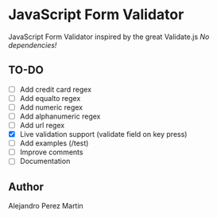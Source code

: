 JavaScript Form Validator
=========================
JavaScript Form Validator inspired by the great Validate.js
_No dependencies!_

## TO-DO
* [ ] Add credit card regex
* [ ] Add equalto regex
* [ ] Add numeric regex
* [ ] Add alphanumeric regex
* [ ] Add url regex
* [x] Live validation support (validate field on key press)
* [ ] Add examples (/test)
* [ ] Improve comments
* [ ] Documentation

## Author
Alejandro Perez Martin
